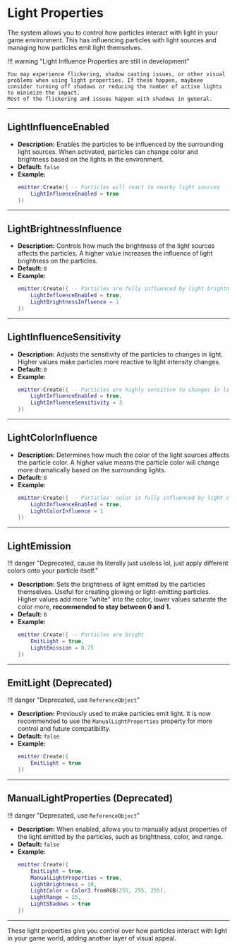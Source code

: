 # Light Properties

The system allows you to control how particles interact with light in your game environment. This has influencing particles with light sources and managing how particles emit light themselves.

!!! warning "Light Influence Properties are still in development"

    You may experience flickering, shadow casting issues, or other visual problems when using light properties. If these happen, maybeee consider turning off shadows or reducing the number of active lights to minimize the impact.
    Most of the flickering and issues happen with shadows in general.

---

## **LightInfluenceEnabled**

- **Description:** Enables the particles to be influenced by the surrounding light sources. When activated, particles can change color and brightness based on the lights in the environment.
- **Default:** `false`
- **Example:**
  ```lua
  emitter:Create({ -- Particles will react to nearby light sources
      LightInfluenceEnabled = true
  })
  ```

---

## **LightBrightnessInfluence**

- **Description:** Controls how much the brightness of the light sources affects the particles. A higher value increases the influence of light brightness on the particles.
- **Default:** `0`
- **Example:**
  ```lua
  emitter:Create({ -- Particles are fully influenced by light brightness
      LightInfluenceEnabled = true,
      LightBrightnessInfluence = 1
  })
  ```

---

## **LightInfluenceSensitivity**

- **Description:** Adjusts the sensitivity of the particles to changes in light. Higher values make particles more reactive to light intensity changes.
- **Default:** `0`
- **Example:**
  ```lua
  emitter:Create({ -- Particles are highly sensitive to changes in light
      LightInfluenceEnabled = true,
      LightInfluenceSensitivity = 3
  })
  ```

---

## **LightColorInfluence**

- **Description:** Determines how much the color of the light sources affects the particle color. A higher value means the particle color will change more dramatically based on the surrounding lights.
- **Default:** `0`
- **Example:**
  ```lua
  emitter:Create({ -- Particles' color is fully influenced by light colors
      LightInfluenceEnabled = true,
      LightColorInfluence = 1
  })
  ```

---

## **LightEmission**
!!! danger "Deprecated, cause its literally just useless lol, just apply different colors onto your particle itself."
- **Description:** Sets the brightness of light emitted by the particles themselves. Useful for creating glowing or light-emitting particles. Higher values add more "white" into the color, lower values saturate the color more, **recommended to stay between 0 and 1.**
- **Default:** `0`
- **Example:**
  ```lua
  emitter:Create({ -- Particles are bright
      EmitLight = true,
      LightEmission = 0.75
  })
  ```

---

## **EmitLight (Deprecated)**
!!! danger "Deprecated, use `ReferenceObject`"
- **Description:** Previously used to make particles emit light. It is now recommended to use the `ManualLightProperties` property for more control and future compatibility.
- **Default:** `false`
- **Example:**
  ```lua
  emitter:Create({
      EmitLight = true
  })
  ```

---

## **ManualLightProperties (Deprecated)**
!!! danger "Deprecated, use `ReferenceObject`"
- **Description:** When enabled, allows you to manually adjust properties of the light emitted by the particles, such as brightness, color, and range.
- **Default:** `false`
- **Example:**
  ```lua
  emitter:Create({
      EmitLight = true,
      ManualLightProperties = true,
      LightBrightness = 10,
      LightColor = Color3.fromRGB(255, 255, 255),
      LightRange = 15,
      LightShadows = true
  })
  ```
---

These light properties give you control over how particles interact with light in your game world, adding another layer of visual appeal.
